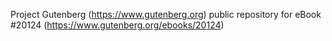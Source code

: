 Project Gutenberg (https://www.gutenberg.org) public repository for eBook #20124 (https://www.gutenberg.org/ebooks/20124)
